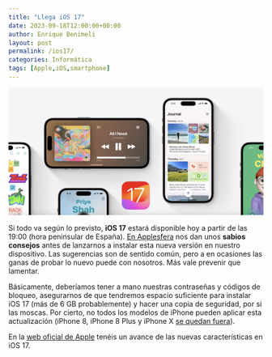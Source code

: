 ```yaml
---
title: "Llega iOS 17"
date: 2023-09-18T12:00:00+00:00
author: Enrique Benimeli
layout: post
permalink: /ios17/
categories: Informática
tags: [Apple,iOS,smartphone]
---
```


[![image](assets/images/posts/2023/09/ios17_apple.jpg)]()

Si todo va según lo previsto, **iOS 17** estará disponible hoy a partir de las 19:00 (hora peninsular de España). [En Applesfera](https://www.applesfera.com/ios/hoy-llega-ios-17-prepara-tu-iphone-actualizacion-sea-rapida-sencilla-posible) nos dan unos **sabios consejos** antes de lanzarnos a instalar esta nueva versión en nuestro dispositivo. Las sugerencias son de sentido común, pero a en ocasiones las ganas de probar lo nuevo puede con nosotros. Más vale prevenir que lamentar.

Básicamente, deberíamos tener a mano nuestras contraseñas y códigos de bloqueo, asegurarnos de que tendremos espacio suficiente para instalar iOS 17 (más de 6 GB probablemente) y hacer una copia de seguridad, por si las moscas. Por cierto, no todos los modelos de iPhone pueden aplicar esta actualización (iPhone 8, iPhone 8 Plus y iPhone X [se quedan fuera](https://www.applesfera.com/ios/malas-noticias-llegada-ios-17-estos-tres-iphones-se-quedaran-recibir-actualizaciones-oficiales)).

En la [web oficial de Apple](https://www.apple.com/es/ios/ios-17-preview/) tenéis un avance de las nuevas características en iOS 17.